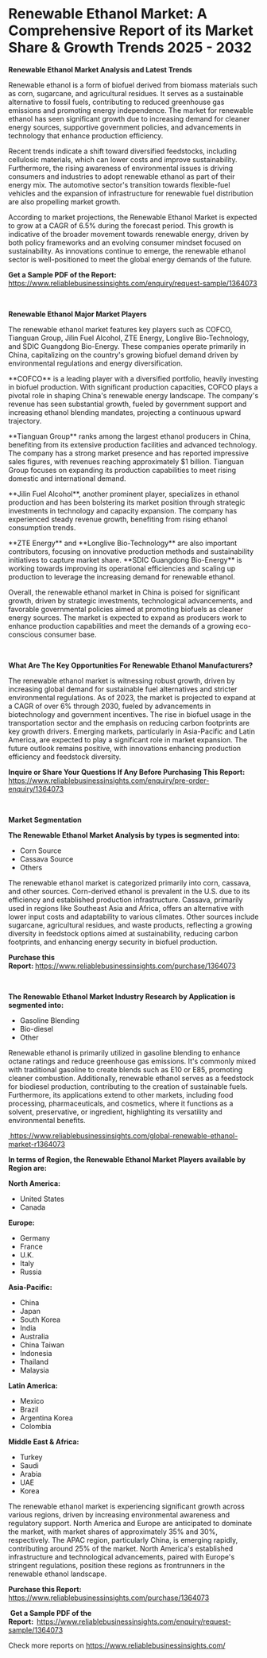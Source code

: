 <p><h1>Renewable Ethanol Market: A Comprehensive Report of its Market Share & Growth Trends 2025 - 2032</h1></p><p><strong>Renewable Ethanol Market Analysis and Latest Trends</strong></p>
<p><p>Renewable ethanol is a form of biofuel derived from biomass materials such as corn, sugarcane, and agricultural residues. It serves as a sustainable alternative to fossil fuels, contributing to reduced greenhouse gas emissions and promoting energy independence. The market for renewable ethanol has seen significant growth due to increasing demand for cleaner energy sources, supportive government policies, and advancements in technology that enhance production efficiency.</p><p>Recent trends indicate a shift toward diversified feedstocks, including cellulosic materials, which can lower costs and improve sustainability. Furthermore, the rising awareness of environmental issues is driving consumers and industries to adopt renewable ethanol as part of their energy mix. The automotive sector's transition towards flexible-fuel vehicles and the expansion of infrastructure for renewable fuel distribution are also propelling market growth.</p><p>According to market projections, the Renewable Ethanol Market is expected to grow at a CAGR of 6.5% during the forecast period. This growth is indicative of the broader movement towards renewable energy, driven by both policy frameworks and an evolving consumer mindset focused on sustainability. As innovations continue to emerge, the renewable ethanol sector is well-positioned to meet the global energy demands of the future.</p></p>
<p><strong>Get a Sample PDF of the Report:&nbsp;</strong> <a href="https://www.reliablebusinessinsights.com/enquiry/request-sample/1364073?utm_campaign=96&utm_medium=2&utm_source=Github&utm_content=ia&utm_term=30012025&utm_id=renewable-ethanol">https://www.reliablebusinessinsights.com/enquiry/request-sample/1364073</a></p>
<p>&nbsp;</p>
<p><strong>Renewable Ethanol Major Market Players</strong></p>
<p><p>The renewable ethanol market features key players such as COFCO, Tianguan Group, Jilin Fuel Alcohol, ZTE Energy, Longlive Bio-Technology, and SDIC Guangdong Bio-Energy. These companies operate primarily in China, capitalizing on the country's growing biofuel demand driven by environmental regulations and energy diversification.</p><p>**COFCO** is a leading player with a diversified portfolio, heavily investing in biofuel production. With significant production capacities, COFCO plays a pivotal role in shaping China's renewable energy landscape. The company's revenue has seen substantial growth, fueled by government support and increasing ethanol blending mandates, projecting a continuous upward trajectory.</p><p>**Tianguan Group** ranks among the largest ethanol producers in China, benefiting from its extensive production facilities and advanced technology. The company has a strong market presence and has reported impressive sales figures, with revenues reaching approximately $1 billion. Tianguan Group focuses on expanding its production capabilities to meet rising domestic and international demand.</p><p>**Jilin Fuel Alcohol**, another prominent player, specializes in ethanol production and has been bolstering its market position through strategic investments in technology and capacity expansion. The company has experienced steady revenue growth, benefiting from rising ethanol consumption trends.</p><p>**ZTE Energy** and **Longlive Bio-Technology** are also important contributors, focusing on innovative production methods and sustainability initiatives to capture market share. **SDIC Guangdong Bio-Energy** is working towards improving its operational efficiencies and scaling up production to leverage the increasing demand for renewable ethanol.</p><p>Overall, the renewable ethanol market in China is poised for significant growth, driven by strategic investments, technological advancements, and favorable governmental policies aimed at promoting biofuels as cleaner energy sources. The market is expected to expand as producers work to enhance production capabilities and meet the demands of a growing eco-conscious consumer base.</p></p>
<p>&nbsp;</p>
<p><strong>What Are The Key Opportunities For Renewable Ethanol Manufacturers?</strong></p>
<p><p>The renewable ethanol market is witnessing robust growth, driven by increasing global demand for sustainable fuel alternatives and stricter environmental regulations. As of 2023, the market is projected to expand at a CAGR of over 6% through 2030, fueled by advancements in biotechnology and government incentives. The rise in biofuel usage in the transportation sector and the emphasis on reducing carbon footprints are key growth drivers. Emerging markets, particularly in Asia-Pacific and Latin America, are expected to play a significant role in market expansion. The future outlook remains positive, with innovations enhancing production efficiency and feedstock diversity.</p></p>
<p><strong>Inquire or Share Your Questions If Any Before Purchasing This Report:</strong> <a href="https://www.reliablebusinessinsights.com/enquiry/pre-order-enquiry/1364073?utm_campaign=96&utm_medium=2&utm_source=Github&utm_content=ia&utm_term=30012025&utm_id=renewable-ethanol">https://www.reliablebusinessinsights.com/enquiry/pre-order-enquiry/1364073</a></p>
<p>&nbsp;</p>
<p><strong>Market Segmentation</strong></p>
<p><strong>The Renewable Ethanol Market Analysis by types is segmented into:</strong></p>
<p><ul><li>Corn Source</li><li>Cassava Source</li><li>Others</li></ul></p>
<p><p>The renewable ethanol market is categorized primarily into corn, cassava, and other sources. Corn-derived ethanol is prevalent in the U.S. due to its efficiency and established production infrastructure. Cassava, primarily used in regions like Southeast Asia and Africa, offers an alternative with lower input costs and adaptability to various climates. Other sources include sugarcane, agricultural residues, and waste products, reflecting a growing diversity in feedstock options aimed at sustainability, reducing carbon footprints, and enhancing energy security in biofuel production.</p></p>
<p><strong>Purchase this Report:&nbsp;</strong><a href="https://www.reliablebusinessinsights.com/purchase/1364073?utm_campaign=96&utm_medium=2&utm_source=Github&utm_content=ia&utm_term=30012025&utm_id=renewable-ethanol">https://www.reliablebusinessinsights.com/purchase/1364073</a></p>
<p>&nbsp;</p>
<p><strong>The Renewable Ethanol Market Industry Research by Application is segmented into:</strong></p>
<p><ul><li>Gasoline Blending</li><li>Bio-diesel</li><li>Other</li></ul></p>
<p><p>Renewable ethanol is primarily utilized in gasoline blending to enhance octane ratings and reduce greenhouse gas emissions. It's commonly mixed with traditional gasoline to create blends such as E10 or E85, promoting cleaner combustion. Additionally, renewable ethanol serves as a feedstock for biodiesel production, contributing to the creation of sustainable fuels. Furthermore, its applications extend to other markets, including food processing, pharmaceuticals, and cosmetics, where it functions as a solvent, preservative, or ingredient, highlighting its versatility and environmental benefits.</p></p>
<p><a href="https://www.reliablebusinessinsights.com/global-renewable-ethanol-market-r1364073?utm_campaign=96&utm_medium=2&utm_source=Github&utm_content=ia&utm_term=30012025&utm_id=renewable-ethanol">&nbsp;https://www.reliablebusinessinsights.com/global-renewable-ethanol-market-r1364073</a></p>
<p><strong>In terms of Region, the Renewable Ethanol Market Players available by Region are:</strong></p>
<p>
    <p> <strong> North America: </strong>
        <ul>
            <li>United States</li>
            <li>Canada</li>
        </ul>
        </p> 
    <p> <strong> Europe: </strong>
        <ul>
            <li>Germany</li>
            <li>France</li>
            <li>U.K.</li>
            <li>Italy</li>
            <li>Russia</li>
        </ul>
        </p> 
    <p> <strong> Asia-Pacific: </strong>
        <ul>
            <li>China</li>
            <li>Japan</li>
            <li>South Korea</li>
            <li>India</li>
            <li>Australia</li>
            <li>China Taiwan</li>
            <li>Indonesia</li>
            <li>Thailand</li>
            <li>Malaysia</li>
        </ul>
        </p> 
    <p> <strong> Latin America: </strong>
        <ul>
            <li>Mexico</li>
            <li>Brazil</li>
            <li>Argentina Korea</li>
            <li>Colombia</li>
        </ul>
        </p> 
    <p> <strong> Middle East & Africa: </strong>
        <ul>
            <li>Turkey</li>
            <li>Saudi</li>
            <li>Arabia</li>
            <li>UAE</li>
            <li>Korea</li>
        </ul>
    </p>
    </p>
<p><p>The renewable ethanol market is experiencing significant growth across various regions, driven by increasing environmental awareness and regulatory support. North America and Europe are anticipated to dominate the market, with market shares of approximately 35% and 30%, respectively. The APAC region, particularly China, is emerging rapidly, contributing around 25% of the market. North America's established infrastructure and technological advancements, paired with Europe's stringent regulations, position these regions as frontrunners in the renewable ethanol landscape.</p></p>
<p><strong>Purchase this Report: </strong><a href="https://www.reliablebusinessinsights.com/purchase/1364073?utm_campaign=96&utm_medium=2&utm_source=Github&utm_content=ia&utm_term=30012025&utm_id=renewable-ethanol">https://www.reliablebusinessinsights.com/purchase/1364073</a></p>
<p>&nbsp;<strong>Get a Sample PDF of the Report:&nbsp;&nbsp;</strong><a href="https://www.reliablebusinessinsights.com/enquiry/request-sample/1364073?utm_campaign=96&utm_medium=2&utm_source=Github&utm_content=ia&utm_term=30012025&utm_id=renewable-ethanol">https://www.reliablebusinessinsights.com/enquiry/request-sample/1364073</a></p>
<p><strong></strong></p>
<p>Check more reports on <a href="https://www.reliablebusinessinsights.com/?utm_campaign=96&utm_medium=2&utm_source=Github&utm_content=ia&utm_term=30012025&utm_id=renewable-ethanol">https://www.reliablebusinessinsights.com/</a></p>